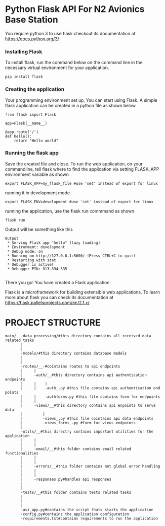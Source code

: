 # Python Flask API For N2 Avionics Base Station


You require python 3 to use flask checkout its documentation at https://docs.python.org/3/
### Installing Flask
To install flask, run the command below on the command line in the necessary virtual environment for your application.
```
pip install flask

```
### Creating the application
Your programming environment set up, You can start using Flask.
A simple flask application can be created in a python file as shown below

```
from flask import Flask

app=Flask(__name__)

@app.route('/')
def hello():
    return "Hello world"

```
### Running the flask app
Save the created file and close.
To run the web application, on your commandline, tell flask where to find the application via setting FLASK_APP environment variable as shown
```
export FLASK_APP=my_flask_file #use 'set' instead of export for linux

```
running it in development mode

```
export FLASK_ENV=development #use 'set' instead of export for linux

```

running the application, use the flask run commmand as shown

```
flask run

```

Output will be something like this

```
Output
 * Serving Flask app "hello" (lazy loading)
 * Environment: development
 * Debug mode: on
 * Running on http://127.0.0.1:5000/ (Press CTRL+C to quit)
 * Restarting with stat
 * Debugger is active!
 * Debugger PIN: 813-894-335
 
```

There you go! You have created a Flask application.

Flask is a microframework for building extensible web applications. To learn more about flask you can check its documentation at https://flask.palletsprojects.com/en/2.1.x/

# PROJECT STRUCTURE

```
main/__-data_processing/#this directory contains all received data related tasks
       |
       |
       -models/#this directory contains database models
       |
       |
       -routes/__-#cointains routes to api endpoints
       |     |
       |     -auth/__#this directory contains api authentication endpoints
       |     |    |
       |     |    -auth_.py #this file contains api authentication end points
       |     |    -authforms.py #this file contains form for endpoints
       |     |
       |     -views/__#this directory contains api enpoints to serve data
       |         |
       |         -views_.py #this file cointains api data endpoints
       |         -views_forms_.py #form for views endpoints
       |
       -utils/__#this directry contains important utilities for the application
       |     |
       |     |
       |     -email/__#this folder contains email related functionalities
       |     |
       |     |
       |     -errors/__#this folder contains not global error handling
       |     |
       |     |
       |     -responses.py#handles api responses
       |
       |
       -tests/__#this folder contains tests related tasks
       |
       |
       |
       -avi_app.py#contains the script thats starts the application
       -config.py#contains the application configuration
       -requirements.txt#contains requirements to run the application
```